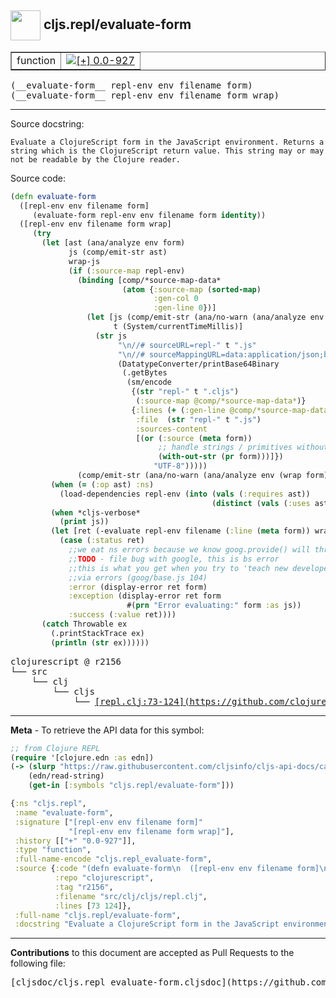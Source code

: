 ## <img width="48px" valign="middle" src="http://i.imgur.com/Hi20huC.png"> cljs.repl/evaluate-form

 <table border="1">
<tr>

<td>function</td>
<td><a href="https://github.com/cljsinfo/cljs-api-docs/tree/0.0-927"><img valign="middle" alt="[+] 0.0-927" src="https://img.shields.io/badge/+-0.0--927-lightgrey.svg"></a> </td>
</tr>
</table>

 <samp>
(__evaluate-form__ repl-env env filename form)<br>
</samp>
 <samp>
(__evaluate-form__ repl-env env filename form wrap)<br>
</samp>

---




Source docstring:

```
Evaluate a ClojureScript form in the JavaScript environment. Returns a
string which is the ClojureScript return value. This string may or may
not be readable by the Clojure reader.
```

Source code:

```clj
(defn evaluate-form
  ([repl-env env filename form]
     (evaluate-form repl-env env filename form identity))
  ([repl-env env filename form wrap]
     (try
       (let [ast (ana/analyze env form)
             js (comp/emit-str ast)
             wrap-js
             (if (:source-map repl-env)
               (binding [comp/*source-map-data*
                         (atom {:source-map (sorted-map)
                                :gen-col 0
                                :gen-line 0})]
                 (let [js (comp/emit-str (ana/no-warn (ana/analyze env (wrap form))))
                       t (System/currentTimeMillis)]
                   (str js
                        "\n//# sourceURL=repl-" t ".js"
                        "\n//# sourceMappingURL=data:application/json;base64,"
                        (DatatypeConverter/printBase64Binary
                         (.getBytes
                          (sm/encode
                           {(str "repl-" t ".cljs")
                            (:source-map @comp/*source-map-data*)}
                           {:lines (+ (:gen-line @comp/*source-map-data*) 3)
                            :file  (str "repl-" t ".js")
                            :sources-content
                            [(or (:source (meta form))
                                 ;; handle strings / primitives without metadata
                                 (with-out-str (pr form)))]})
                                "UTF-8")))))
               (comp/emit-str (ana/no-warn (ana/analyze env (wrap form)))))]
         (when (= (:op ast) :ns)
           (load-dependencies repl-env (into (vals (:requires ast))
                                             (distinct (vals (:uses ast))))))
         (when *cljs-verbose*
           (print js))
         (let [ret (-evaluate repl-env filename (:line (meta form)) wrap-js)]
           (case (:status ret)
             ;;we eat ns errors because we know goog.provide() will throw when reloaded
             ;;TODO - file bug with google, this is bs error
             ;;this is what you get when you try to 'teach new developers'
             ;;via errors (goog/base.js 104)
             :error (display-error ret form)
             :exception (display-error ret form
                          #(prn "Error evaluating:" form :as js))
             :success (:value ret))))
       (catch Throwable ex
         (.printStackTrace ex)
         (println (str ex))))))
```

 <pre>
clojurescript @ r2156
└── src
    └── clj
        └── cljs
            └── <ins>[repl.clj:73-124](https://github.com/clojure/clojurescript/blob/r2156/src/clj/cljs/repl.clj#L73-L124)</ins>
</pre>


---

__Meta__ - To retrieve the API data for this symbol:

```clj
;; from Clojure REPL
(require '[clojure.edn :as edn])
(-> (slurp "https://raw.githubusercontent.com/cljsinfo/cljs-api-docs/catalog/cljs-api.edn")
    (edn/read-string)
    (get-in [:symbols "cljs.repl/evaluate-form"]))
```

```clj
{:ns "cljs.repl",
 :name "evaluate-form",
 :signature ["[repl-env env filename form]"
             "[repl-env env filename form wrap]"],
 :history [["+" "0.0-927"]],
 :type "function",
 :full-name-encode "cljs.repl_evaluate-form",
 :source {:code "(defn evaluate-form\n  ([repl-env env filename form]\n     (evaluate-form repl-env env filename form identity))\n  ([repl-env env filename form wrap]\n     (try\n       (let [ast (ana/analyze env form)\n             js (comp/emit-str ast)\n             wrap-js\n             (if (:source-map repl-env)\n               (binding [comp/*source-map-data*\n                         (atom {:source-map (sorted-map)\n                                :gen-col 0\n                                :gen-line 0})]\n                 (let [js (comp/emit-str (ana/no-warn (ana/analyze env (wrap form))))\n                       t (System/currentTimeMillis)]\n                   (str js\n                        \"\\n//# sourceURL=repl-\" t \".js\"\n                        \"\\n//# sourceMappingURL=data:application/json;base64,\"\n                        (DatatypeConverter/printBase64Binary\n                         (.getBytes\n                          (sm/encode\n                           {(str \"repl-\" t \".cljs\")\n                            (:source-map @comp/*source-map-data*)}\n                           {:lines (+ (:gen-line @comp/*source-map-data*) 3)\n                            :file  (str \"repl-\" t \".js\")\n                            :sources-content\n                            [(or (:source (meta form))\n                                 ;; handle strings / primitives without metadata\n                                 (with-out-str (pr form)))]})\n                                \"UTF-8\")))))\n               (comp/emit-str (ana/no-warn (ana/analyze env (wrap form)))))]\n         (when (= (:op ast) :ns)\n           (load-dependencies repl-env (into (vals (:requires ast))\n                                             (distinct (vals (:uses ast))))))\n         (when *cljs-verbose*\n           (print js))\n         (let [ret (-evaluate repl-env filename (:line (meta form)) wrap-js)]\n           (case (:status ret)\n             ;;we eat ns errors because we know goog.provide() will throw when reloaded\n             ;;TODO - file bug with google, this is bs error\n             ;;this is what you get when you try to 'teach new developers'\n             ;;via errors (goog/base.js 104)\n             :error (display-error ret form)\n             :exception (display-error ret form\n                          #(prn \"Error evaluating:\" form :as js))\n             :success (:value ret))))\n       (catch Throwable ex\n         (.printStackTrace ex)\n         (println (str ex))))))",
          :repo "clojurescript",
          :tag "r2156",
          :filename "src/clj/cljs/repl.clj",
          :lines [73 124]},
 :full-name "cljs.repl/evaluate-form",
 :docstring "Evaluate a ClojureScript form in the JavaScript environment. Returns a\nstring which is the ClojureScript return value. This string may or may\nnot be readable by the Clojure reader."}

```

---

__Contributions__ to this document are accepted as Pull Requests to the following file:

 <pre>
[cljsdoc/cljs.repl_evaluate-form.cljsdoc](https://github.com/cljsinfo/cljs-api-docs/blob/master/cljsdoc/cljs.repl_evaluate-form.cljsdoc)
</pre>

